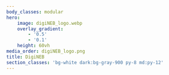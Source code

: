 ```yaml
---
body_classes: modular
hero:
    image: digiNEB_logo.webp
    overlay_gradient:
        - '0.5'
        - '0.1'
    height: 60vh
media_order: digiNEB_logo.png
title: DigiNEB
section_classes: 'bg-white dark:bg-gray-900 py-8 md:py-12'
---
```


